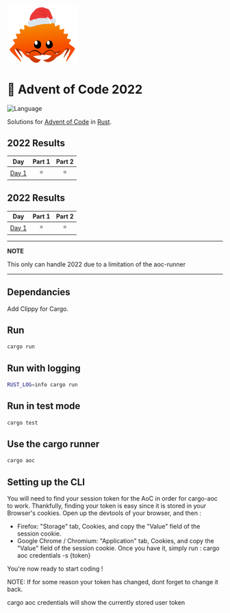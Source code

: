 <img src="./assets/christmas_ferris.png" width="164">

# 🎄 Advent of Code 2022
![Language](https://badgen.net/badge/Language/Rust/orange)

Solutions for [Advent of Code](https://adventofcode.com/) in [Rust](https://www.rust-lang.org/).
## 2022 Results

| Day | Part 1 | Part 2 |
| :---: | :---: | :---: |
| [Day 1](https://adventofcode.com/2022/day/1) | ⭐ | ⭐ |
<!--- advent_readme_stars table --->
## 2022 Results

| Day | Part 1 | Part 2 |
| :---: | :---: | :---: |
| [Day 1](https://adventofcode.com/2022/day/1) | ⭐ | ⭐ |
<!--- advent_readme_stars table --->
---
**NOTE**

This only can handle 2022 due to a limitation of the aoc-runner

---
## Dependancies

Add Clippy for Cargo.

## Run

```bash
cargo run
```

## Run with logging

```sh
RUST_LOG=info cargo run
```

## Run in test mode

```sh
cargo test
```

## Use the cargo runner

```sh
cargo aoc
```

## Setting up the CLI

You will need to find your session token for the AoC in order for cargo-aoc to work. Thankfully, finding your token is easy since it is stored in your Browser's cookies. Open up the devtools of your browser, and then :

* Firefox: "Storage" tab, Cookies, and copy the "Value" field of the session cookie.
* Google Chrome / Chromium: "Application" tab, Cookies, and copy the "Value" field of the session cookie.
Once you have it, simply run : cargo aoc credentials -s {token}

You're now ready to start coding !

NOTE: If for some reason your token has changed, dont forget to change it back.

cargo aoc credentials will show the currently stored user token
